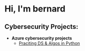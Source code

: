 <h1>Hi, I'm bernard</h1>

<h2>Cybersecurity Projects:</h2>

- <b>Azure cybersecurity projects</b>
  - [Praciting DS & Algos in Python](https://github.com/joshmadakor1/Algorithms-Practice)

<!--
**joshmadakor1/joshmadakor1** is a ✨ _special_ ✨ repository because its `README.md` (this file) appears on your GitHub profile.

Here are some ideas to get you started:

- 🔭 I’m currently working on ...
- 🌱 I’m currently learning ...
- 👯 I’m looking to collaborate on ...
- 🤔 I’m looking for help with ...
- 💬 Ask me about ...
- 📫 How to reach me: ...
- 😄 Pronouns: ...
- ⚡ Fun fact: ...
-->
